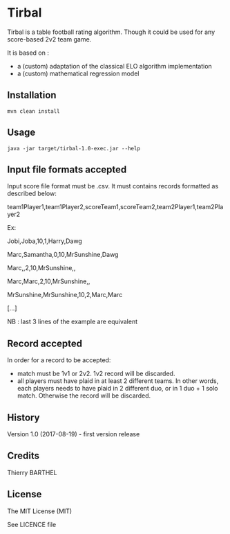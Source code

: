# Tirbal
 
Tirbal is a table football rating algorithm. 
Though it could be used for any score-based 2v2 team game.

It is based on : 
* a (custom) adaptation of the classical ELO algorithm implementation
* a (custom) mathematical regression model

 
## Installation
 
`mvn clean install`
 
## Usage
 
`java -jar target/tirbal-1.0-exec.jar --help`

## Input file formats accepted

Input score file format must be .csv.
It must contains records formatted as described below:

team1Player1,team1Player2,scoreTeam1,scoreTeam2,team2Player1,team2Player2

Ex:

Jobi,Joba,10,1,Harry,Dawg

Marc,Samantha,0,10,MrSunshine,Dawg

Marc,,2,10,MrSunshine,,

Marc,Marc,2,10,MrSunshine,,

MrSunshine,MrSunshine,10,2,Marc,Marc

[...]

NB : last 3 lines of the example are equivalent

## Record accepted
 
In order for a record to be accepted:
* match must be 1v1 or 2v2. 1v2 record will be discarded.
* all players must have plaid in at least 2 different teams. In other words, each players needs to have plaid in 2 different duo, or in 1 duo + 1 solo match. Otherwise the record will be discarded.
 
## History
 
Version 1.0 (2017-08-19) - first version release
 
## Credits
 
Thierry BARTHEL
 
## License
 
The MIT License (MIT)

See LICENCE file
